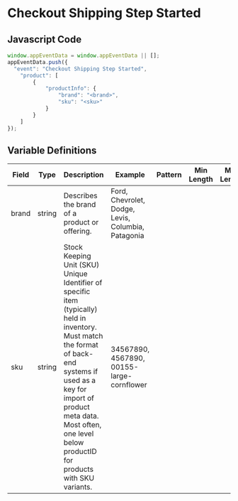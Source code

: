 # Checkout Shipping Step Started

### 

## Javascript Code
```js
window.appEventData = window.appEventData || [];
appEventData.push({
  "event": "Checkout Shipping Step Started",
    "product": [
        {
            "productInfo": {
                "brand": "<brand>",
                "sku": "<sku>"
            }
        }
    ]
});
```

## Variable Definitions

|Field|Type|Description|Example|Pattern|Min Length|Max Length|Minimum|Maximum|Multiple Of|
| --- | --- | --- | --- | --- | --- | --- | --- | --- | --- |
|brand|string|Describes the brand of a product or offering.|Ford, Chevrolet, Dodge, Levis, Columbia, Patagonia|||||||
|sku|string|Stock Keeping Unit \(SKU\) Unique Identifier of specific item \(typically\) held in inventory.  Must match the format of back-end systems if used as a key for import of product meta data. Most often, one level below productID for products with SKU variants. |34567890, 4567890, 00155-large-cornflower|||||||



